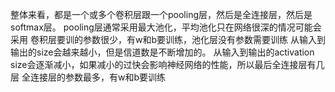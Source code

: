整体来看，都是一个或多个卷积层跟一个pooling层，然后是全连接层，然后是softmax层。
pooling层通常采用最大池化，平均池化只在网络很深的情况可能会采用
卷积层要训的参数很少，有w和b要训练，池化层没有参数需要训练
从输入到输出的size会越来越小，但是信道数是不断增加的。
从输入到输出的activation size会逐渐减小，如果减小的过快会影响神经网络的性能，所以最后全连接层有几层
全连接层的参数最多，有w和b要训练